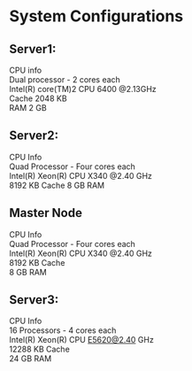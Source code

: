 
# System Configurations


## Server1: 

CPU info <br/>
Dual processor - 2 cores each <br/>
Intel(R) core(TM)2 CPU 6400 @2.13GHz<br/>
Cache 2048 KB<br/>
RAM 2 GB

## Server2:

CPU Info<br/>
Quad Processor - Four cores each<br/>
Intel(R) Xeon(R) CPU X340 @2.40 GHz<br/>
8192 KB Cache
8 GB RAM<br/>


## Master Node

CPU Info<br/>
Quad Processor - Four cores each<br/>
Intel(R) Xeon(R) CPU X340 @2.40 GHz<br/>
8192 KB Cache<br/>
8 GB RAM<br/>


## Server3:

CPU Info<br/>
16 Processors - 4 cores each<br/>
Intel(R) Xeon(R) CPU E5620@2.40 GHz<br/>
12288 KB Cache<br/>
24 GB RAM<br/>
